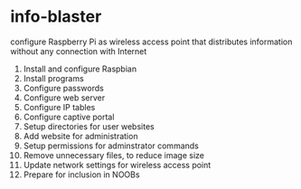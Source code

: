 # info-blaster
configure Raspberry Pi as wireless access point that distributes information without any connection with Internet
1. Install and configure Raspbian
2. Install programs
3. Configure passwords
4. Configure web server
5. Configure IP tables
6. Configure captive portal
7. Setup directories for user websites
8. Add website for administration
9. Setup permissions for adminstrator commands 
10. Remove unnecessary files, to reduce image size
11. Update network settings for wireless access point
12. Prepare for inclusion in NOOBs

